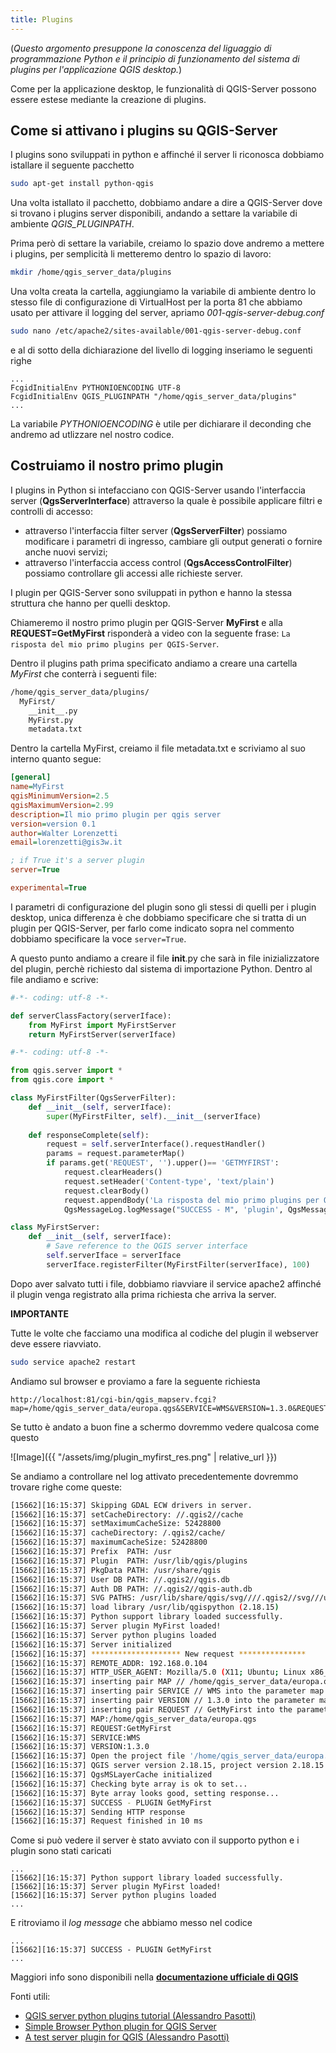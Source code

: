 ```yaml
---
title: Plugins
---
```


(*Questo argomento presuppone la conoscenza del liguaggio di programmazione Python e il principio di funzionamento del sistema di plugins per l'applicazione 
QGIS desktop.*)

Come per la applicazione desktop, le funzionalità di QGIS-Server possono essere estese mediante la creazione di plugins.

## Come si attivano i plugins su QGIS-Server

I plugins sono sviluppati in python e affinché il server li riconosca dobbiamo istallare il seguente pacchetto

```bash
sudo apt-get install python-qgis
```

Una volta istallato il pacchetto, dobbiamo andare a dire a QGIS-Server dove si trovano i plugins server disponibili, 
andando a settare la variabile di ambiente  *QGIS_PLUGINPATH*.

Prima però di settare la variabile, creiamo lo spazio dove andremo a mettere i plugins, per semplicità li metteremo 
dentro lo spazio di lavoro:

```bash
mkdir /home/qgis_server_data/plugins
```

Una volta creata la cartella, aggiungiamo la variabile di ambiente dentro lo stesso file di configurazione di 
VirtualHost per la porta 81 che abbiamo usato per attivare il logging del server, apriamo *001-qgis-server-debug.conf*

```bash
sudo nano /etc/apache2/sites-available/001-qgis-server-debug.conf
```

e al di sotto della dichiarazione del livello di logging inseriamo le seguenti righe

```
...
FcgidInitialEnv PYTHONIOENCODING UTF-8
FcgidInitialEnv QGIS_PLUGINPATH "/home/qgis_server_data/plugins"
...
```

La variabile *PYTHONIOENCODING* è utile per dichiarare il deconding che andremo ad utlizzare nel nostro codice.

## Costruiamo il nostro primo plugin

I plugins in Python si intefacciano con QGIS-Server usando l'interfaccia server (**QgsServerInterface**) attraverso la quale è possibile applicare filtri e controlli di accesso:

- attraverso l'interfaccia filter server (**QgsServerFilter**) possiamo modificare i parametri di ingresso, cambiare gli output generati o fornire anche nuovi servizi;
- attraverso l'interfaccia access control (**QgsAccessControlFilter**) possiamo controllare gli accessi alle richieste server.

 
I plugin per QGIS-Server sono sviluppati in python e hanno la stessa struttura che hanno per quelli desktop.

Chiameremo il nostro primo plugin per QGIS-Server **MyFirst** e alla **REQUEST=GetMyFirst** risponderà 
a video con la seguente frase: `La risposta del mio primo plugins per QGIS-Server`.

Dentro il plugins path prima specificato andiamo a creare una cartella *MyFirst* che conterrà i seguenti file:

```bash
/home/qgis_server_data/plugins/
  MyFirst/
    __init__.py
    MyFirst.py
    metadata.txt    
```
Dentro la cartella MyFirst, creiamo il file metadata.txt e scriviamo al suo interno quanto segue:

```ini
[general]
name=MyFirst
qgisMinimumVersion=2.5
qgisMaximumVersion=2.99
description=Il mio primo plugin per qgis server
version=version 0.1
author=Walter Lorenzetti
email=lorenzetti@gis3w.it

; if True it's a server plugin
server=True

experimental=True
```

I parametri di configurazione del plugin sono gli stessi di quelli per i plugin desktop, unica differenza è che dobbiamo specificare che si tratta di un plugin per QGIS-Server, 
per farlo come indicato sopra nel commento dobbiamo specificare la voce `server=True`.

A questo punto andiamo a creare il file __init__.py che sarà in file inizializzatore del plugin, perchè richiesto dal sistema di importazione Python.
Dentro al file andiamo e scrive:

```python
#-*- coding: utf-8 -*-

def serverClassFactory(serverIface):
    from MyFirst import MyFirstServer
    return MyFirstServer(serverIface)
```


```python
#-*- coding: utf-8 -*-

from qgis.server import *
from qgis.core import *

class MyFirstFilter(QgsServerFilter):
	def __init__(self, serverIface):
		super(MyFirstFilter, self).__init__(serverIface)
	
	def responseComplete(self):
		request = self.serverInterface().requestHandler()
		params = request.parameterMap()
		if params.get('REQUEST', '').upper()== 'GETMYFIRST':
			request.clearHeaders()
			request.setHeader('Content-type', 'text/plain')
			request.clearBody()
			request.appendBody('La risposta del mio primo plugins per QGIS-Server')
			QgsMessageLog.logMessage("SUCCESS - M", 'plugin', QgsMessageLog.INFO)

class MyFirstServer:
    def __init__(self, serverIface):
		# Save reference to the QGIS server interface
		self.serverIface = serverIface
		serverIface.registerFilter(MyFirstFilter(serverIface), 100)
```

Dopo aver salvato tutti i file, dobbiamo riavviare il service apache2 affinché il plugin venga registrato alla prima richiesta che arriva la server.

**IMPORTANTE**

Tutte le volte che facciamo una modifica al codiche del plugin il webserver deve essere riavviato.

```bash
sudo service apache2 restart
```

Andiamo sul browser e proviamo a fare la seguente richiesta

```
http://localhost:81/cgi-bin/qgis_mapserv.fcgi?map=/home/qgis_server_data/europa.qgs&SERVICE=WMS&VERSION=1.3.0&REQUEST=GetMyFirst
```

Se tutto è andato a buon fine a schermo dovremmo vedere qualcosa come questo

![Image]({{ "/assets/img/plugin_myfirst_res.png" | relative_url }})

Se andiamo a controllare nel log attivato precedentemente dovremmo trovare righe come queste:

```bash
[15662][16:15:37] Skipping GDAL ECW drivers in server.
[15662][16:15:37] setCacheDirectory: //.qgis2//cache
[15662][16:15:37] setMaximumCacheSize: 52428800
[15662][16:15:37] cacheDirectory: /.qgis2/cache/
[15662][16:15:37] maximumCacheSize: 52428800
[15662][16:15:37] Prefix  PATH: /usr
[15662][16:15:37] Plugin  PATH: /usr/lib/qgis/plugins
[15662][16:15:37] PkgData PATH: /usr/share/qgis
[15662][16:15:37] User DB PATH: //.qgis2//qgis.db
[15662][16:15:37] Auth DB PATH: //.qgis2//qgis-auth.db
[15662][16:15:37] SVG PATHS: /usr/lib/share/qgis/svg////.qgis2//svg///usr/share/qgis/svg/
[15662][16:15:37] load library /usr/lib/qgispython (2.18.15)
[15662][16:15:37] Python support library loaded successfully.
[15662][16:15:37] Server plugin MyFirst loaded!
[15662][16:15:37] Server python plugins loaded
[15662][16:15:37] Server initialized
[15662][16:15:37] ******************** New request ***************
[15662][16:15:37] REMOTE_ADDR: 192.168.0.104
[15662][16:15:37] HTTP_USER_AGENT: Mozilla/5.0 (X11; Ubuntu; Linux x86_64; rv:57.0) Gecko/20100101 Firefox/57.0
[15662][16:15:37] inserting pair MAP // /home/qgis_server_data/europa.qgs into the parameter map
[15662][16:15:37] inserting pair SERVICE // WMS into the parameter map
[15662][16:15:37] inserting pair VERSION // 1.3.0 into the parameter map
[15662][16:15:37] inserting pair REQUEST // GetMyFirst into the parameter map
[15662][16:15:37] MAP:/home/qgis_server_data/europa.qgs
[15662][16:15:37] REQUEST:GetMyFirst
[15662][16:15:37] SERVICE:WMS
[15662][16:15:37] VERSION:1.3.0
[15662][16:15:37] Open the project file '/home/qgis_server_data/europa.qgs'.
[15662][16:15:37] QGIS server version 2.18.15, project version 2.18.15
[15662][16:15:37] QgsMSLayerCache initialized
[15662][16:15:37] Checking byte array is ok to set...
[15662][16:15:37] Byte array looks good, setting response...
[15662][16:15:37] SUCCESS - PLUGIN GetMyFirst
[15662][16:15:37] Sending HTTP response
[15662][16:15:37] Request finished in 10 ms
```

Come si può vedere il server è stato avviato con il supporto python e i plugin sono stati caricati

```
...
[15662][16:15:37] Python support library loaded successfully.
[15662][16:15:37] Server plugin MyFirst loaded!
[15662][16:15:37] Server python plugins loaded
...
```

E ritroviamo il *log message* che abbiamo messo nel codice

```
...
[15662][16:15:37] SUCCESS - PLUGIN GetMyFirst
...
```

Maggiori info sono disponibili nella **[documentazione ufficiale di QGIS](https://docs.qgis.org/2.18/it/docs/pyqgis_developer_cookbook/server.html#qgis-server-python-plugins)**

Fonti utili:
- [QGIS server python plugins tutorial (Alessandro Pasotti)](https://www.itopen.it/qgis-server-python-plugins-tutorial/lang-pref/en/)
- [Simple Browser Python plugin for QGIS Server](https://github.com/elpaso/qgis-server-simple-browser/)
- [A test server plugin for QGIS (Alessandro Pasotti)](https://github.com/elpaso/qgis-helloserver)